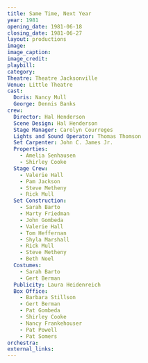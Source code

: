 ```yaml
---
title: Same Time, Next Year
year: 1981
opening_date: 1981-06-18
closing_date: 1981-06-27
layout: productions
image:
image_caption:
image_credit:
playbill: 
category: 
Theatre: Theatre Jacksonville
Venue: Little Theatre
cast:
  Doris: Nancy Mull
  George: Dennis Banks
crew:
  Director: Hal Henderson
  Scene Design: Hal Henderson
  Stage Manager: Carolyn Courreges
  Lights and Sound Operator: Thomas Thomson
  Set Carpenter: John C. James Jr.
  Properties:
    - Amelia Senhausen
    - Shirley Cooke
  Stage Crew:
    - Valerie Hall
    - Pam Jackson
    - Steve Metheny
    - Rick Mull
  Set Construction:
    - Sarah Barto
    - Marty Friedman
    - John Gombeda
    - Valerie Hall
    - Tom Heffernan
    - Shyla Marshall
    - Rick Mull
    - Steve Metheny
    - Beth Noel
  Costumes:
    - Sarah Barto
    - Gert Berman
  Publicity: Laura Heidenreich
  Box Office:
    - Barbara Stillson
    - Gert Berman
    - Pat Gombeda
    - Shirley Cooke
    - Nancy Frankehouser
    - Pat Powell
    - Pat Somers
orchestra:
external_links:
---
```


